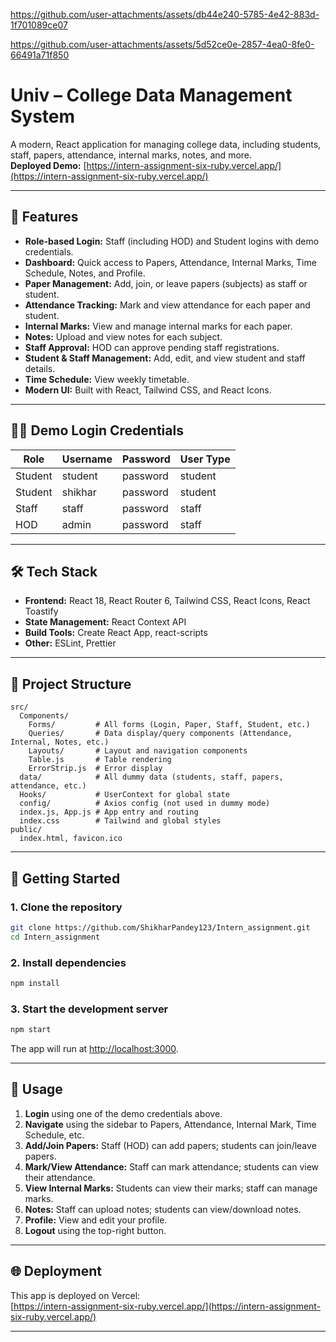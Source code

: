 

https://github.com/user-attachments/assets/db44e240-5785-4e42-883d-1f701089ce07



https://github.com/user-attachments/assets/5d52ce0e-2857-4ea0-8fe0-66491a71f850

# Univ – College Data Management System

A modern, React application for managing college data, including students, staff, papers, attendance, internal marks, notes, and more.  
**Deployed Demo:** [https://intern-assignment-six-ruby.vercel.app/](https://intern-assignment-six-ruby.vercel.app/)

---

## 🚀 Features

- **Role-based Login:** Staff (including HOD) and Student logins with demo credentials.
- **Dashboard:** Quick access to Papers, Attendance, Internal Marks, Time Schedule, Notes, and Profile.
- **Paper Management:** Add, join, or leave papers (subjects) as staff or student.
- **Attendance Tracking:** Mark and view attendance for each paper and student.
- **Internal Marks:** View and manage internal marks for each paper.
- **Notes:** Upload and view notes for each subject.
- **Staff Approval:** HOD can approve pending staff registrations.
- **Student & Staff Management:** Add, edit, and view student and staff details.
- **Time Schedule:** View weekly timetable.
- **Modern UI:** Built with React, Tailwind CSS, and React Icons.

---

## 🧑‍💻 Demo Login Credentials

| Role    | Username  | Password  | User Type |
|---------|-----------|-----------|-----------|
| Student | student   | password  | student   |
| Student | shikhar   | password  | student   |
| Staff   | staff     | password  | staff     |
| HOD     | admin     | password  | staff     |

---

## 🛠️ Tech Stack

- **Frontend:** React 18, React Router 6, Tailwind CSS, React Icons, React Toastify
- **State Management:** React Context API
- **Build Tools:** Create React App, react-scripts
- **Other:** ESLint, Prettier

---

## 📁 Project Structure

```
src/
  Components/
    Forms/         # All forms (Login, Paper, Staff, Student, etc.)
    Queries/       # Data display/query components (Attendance, Internal, Notes, etc.)
    Layouts/       # Layout and navigation components
    Table.js       # Table rendering
    ErrorStrip.js  # Error display
  data/            # All dummy data (students, staff, papers, attendance, etc.)
  Hooks/           # UserContext for global state
  config/          # Axios config (not used in dummy mode)
  index.js, App.js # App entry and routing
  index.css        # Tailwind and global styles
public/
  index.html, favicon.ico
```

---

## 🏁 Getting Started

### 1. Clone the repository

```bash
git clone https://github.com/ShikharPandey123/Intern_assignment.git
cd Intern_assignment
```

### 2. Install dependencies

```bash
npm install
```

### 3. Start the development server

```bash
npm start
```

The app will run at [http://localhost:3000](http://localhost:3000).

---

## 📝 Usage

1. **Login** using one of the demo credentials above.
2. **Navigate** using the sidebar to Papers, Attendance, Internal Mark, Time Schedule, etc.
3. **Add/Join Papers:** Staff (HOD) can add papers; students can join/leave papers.
4. **Mark/View Attendance:** Staff can mark attendance; students can view their attendance.
5. **View Internal Marks:** Students can view their marks; staff can manage marks.
6. **Notes:** Staff can upload notes; students can view/download notes.
7. **Profile:** View and edit your profile.
8. **Logout** using the top-right button.

---

## 🌐 Deployment

This app is deployed on Vercel:  
[https://intern-assignment-six-ruby.vercel.app/](https://intern-assignment-six-ruby.vercel.app/)

---
